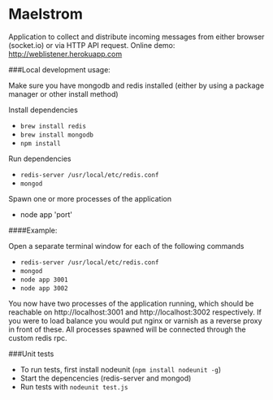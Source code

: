 Maelstrom
=========

Application to collect and distribute incoming messages from either browser (socket.io) or via HTTP API request.
Online demo: http://weblistener.herokuapp.com

###Local development usage:

Make sure you have mongodb and redis installed (either by using a package manager or other install method)

Install dependencies

* ```brew install redis```
* ```brew install mongodb```
* ```npm install```

Run dependencies

* ```redis-server /usr/local/etc/redis.conf```
* ```mongod```

Spawn one or more processes of the application

* node app 'port'

####Example:

Open a separate terminal window for each of the following commands

- ```redis-server /usr/local/etc/redis.conf```
- ```mongod```
- ```node app 3001```
- ```node app 3002```

You now have two processes of the application running,
which should be reachable on http://localhost:3001 and http://localhost:3002 respectively.
If you were to load balance you would put nginx or varnish as a reverse proxy in front of these. All processes spawned will be connected through the custom redis rpc.

###Unit tests

- To run tests, first install nodeunit (```npm install nodeunit -g```)
- Start the depencencies (redis-server and mongod)
- Run tests with ```nodeunit test.js```